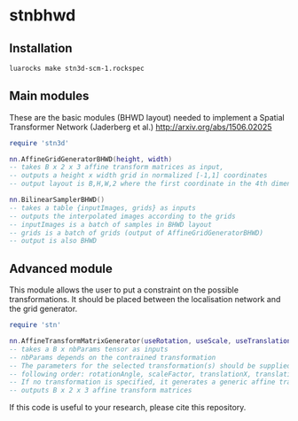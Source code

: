 # stnbhwd

## Installation

``` bash
luarocks make stn3d-scm-1.rockspec
```

## Main modules

These are the basic modules (BHWD layout) needed to implement a Spatial Transformer Network (Jaderberg et al.) http://arxiv.org/abs/1506.02025

``` lua
require 'stn3d'

nn.AffineGridGeneratorBHWD(height, width)
-- takes B x 2 x 3 affine transform matrices as input, 
-- outputs a height x width grid in normalized [-1,1] coordinates
-- output layout is B,H,W,2 where the first coordinate in the 4th dimension is y, and the second is x

nn.BilinearSamplerBHWD()
-- takes a table {inputImages, grids} as inputs
-- outputs the interpolated images according to the grids
-- inputImages is a batch of samples in BHWD layout
-- grids is a batch of grids (output of AffineGridGeneratorBHWD)
-- output is also BHWD
```

## Advanced module

This module allows the user to put a constraint on the possible transformations.
It should be placed between the localisation network and the grid generator.

``` lua
require 'stn'

nn.AffineTransformMatrixGenerator(useRotation, useScale, useTranslation)
-- takes a B x nbParams tensor as inputs
-- nbParams depends on the contrained transformation
-- The parameters for the selected transformation(s) should be supplied in the
-- following order: rotationAngle, scaleFactor, translationX, translationY
-- If no transformation is specified, it generates a generic affine transformation (nbParams = 6)
-- outputs B x 2 x 3 affine transform matrices
```


If this code is useful to your research, please cite this repository.
